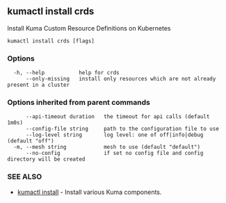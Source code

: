 ## kumactl install crds

Install Kuma Custom Resource Definitions on Kubernetes

```
kumactl install crds [flags]
```

### Options

```
  -h, --help           help for crds
      --only-missing   install only resources which are not already present in a cluster
```

### Options inherited from parent commands

```
      --api-timeout duration   the timeout for api calls (default 1m0s)
      --config-file string     path to the configuration file to use
      --log-level string       log level: one of off|info|debug (default "off")
  -m, --mesh string            mesh to use (default "default")
      --no-config              if set no config file and config directory will be created
```

### SEE ALSO

* [kumactl install](kumactl_install.md)	 - Install various Kuma components.

